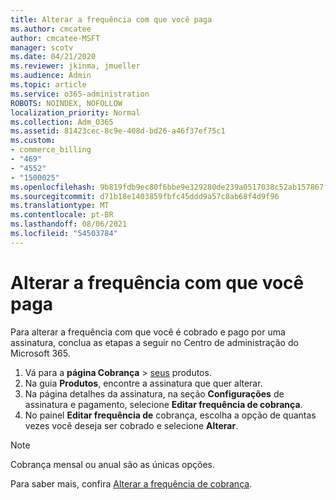 ```yaml
---
title: Alterar a frequência com que você paga
ms.author: cmcatee
author: cmcatee-MSFT
manager: scotv
ms.date: 04/21/2020
ms.reviewer: jkinma, jmueller
ms.audience: Admin
ms.topic: article
ms.service: o365-administration
ROBOTS: NOINDEX, NOFOLLOW
localization_priority: Normal
ms.collection: Adm_O365
ms.assetid: 81423cec-8c9e-408d-bd26-a46f37ef75c1
ms.custom:
- commerce_billing
- "469"
- "4552"
- "1500025"
ms.openlocfilehash: 9b819fdb9ec80f6bbe9e329280de239a0517038c52ab157867f3065505acca90
ms.sourcegitcommit: d71b18e1403859fbfc45ddd9a57c8ab68f4d9f96
ms.translationtype: MT
ms.contentlocale: pt-BR
ms.lasthandoff: 08/06/2021
ms.locfileid: "54503784"
---
```

# <a name="change-how-often-you-pay"></a>Alterar a frequência com que você paga

Para alterar a frequência com que você é cobrado e pago por uma assinatura, conclua as etapas a seguir no Centro de administração do Microsoft 365.

1. Vá para a **página Cobrança**  >  [seus](https://go.microsoft.com/fwlink/p/?linkid=842054) produtos.
2. Na guia **Produtos**, encontre a assinatura que quer alterar.
3. Na página detalhes da assinatura, na seção **Configurações** de assinatura e pagamento, selecione **Editar frequência de cobrança**.
4. No painel **Editar frequência de** cobrança, escolha a opção de quantas vezes você deseja ser cobrado e selecione **Alterar**.

> [!NOTE]
> Cobrança mensal ou anual são as únicas opções.

Para saber mais, confira [Alterar a frequência de cobrança](/microsoft-365/commerce/billing-and-payments/change-payment-frequency).